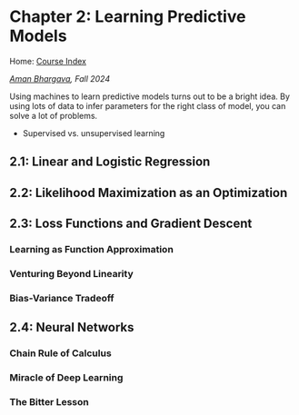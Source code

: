 # Chapter 2: Learning Predictive Models

Home: [Course Index](index.html)

_[Aman Bhargava](aman-bhargava.com), Fall 2024_


Using machines to learn predictive models turns out to be a bright idea. 
By using lots of data to infer parameters for the right class of model, you can solve a lot of problems. 

 - Supervised vs. unsupervised learning



## 2.1: Linear and Logistic Regression



## 2.2: Likelihood Maximization as an Optimization 



## 2.3: Loss Functions and Gradient Descent

### Learning as Function Approximation

### Venturing Beyond Linearity

### Bias-Variance Tradeoff


## 2.4: Neural Networks

### Chain Rule of Calculus

### Miracle of Deep Learning

### The Bitter Lesson


